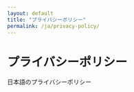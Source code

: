 ```yaml
---
layout: default
title: "プライバシーポリシー"
permalink: /ja/privacy-policy/
---
```


# プライバシーポリシー

日本語のプライバシーポリシー
